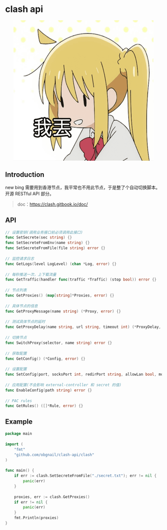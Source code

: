 # clash api

<p align="center">
    <img src="assets/nijika.png" width="450" height="450">
</p>



## Introduction

new bing 需要用到香港节点，我平常也不用此节点，于是整了个自动切换脚本。开源 RESTful API 部分。

> doc：https://clash.gitbook.io/doc/



## API

```go
// 设置密钥(调用业务接口前必须调用此接口)
func SetSecrete(sec string) {}
func SetSecreteFromEnv(name string) {}
func SetSecreteFromFile(file string) error {}

// 监控请求日志
func GetLogs(level LogLevel) (chan *Log, error) {}

// 每秒推送一次，上下载流量
func GetTraffic(handler func(traffic *Traffic) (stop bool)) error {}

// 节点列表
func GetProxies() (map[string]*Proxies, error) {}

// 具体节点的信息
func GetProxyMessage(name string) (*Proxy, error) {}

// 测试具体节点的延时
func GetProxyDelay(name string, url string, timeout int) (*ProxyDelay, error) {}

// 切换节点
func SwitchProxy(selector, name string) error {}

// 获取配置
func GetConfig() (*Config, error) {}

// 设置配置
func SetConfig(port, socksPort int, redirPort string, allowLan bool, mode, logLevel string) error {}

// 应用配置(不会影响 external-controller 和 secret 的值)
func EnableConfig(path string) error {}

// PAC rules
func GetRules() ([]*Rule, error) {}
```

 

## Example

```go
package main

import (
	"fmt"
	"github.com/obgnail/clash-api/clash"
)

func main() {
	if err := clash.SetSecreteFromFile("./secret.txt"); err != nil {
		panic(err)
	}

	proxies, err := clash.GetProxies()
	if err != nil {
		panic(err)
	}
	fmt.Println(proxies)
}
```

